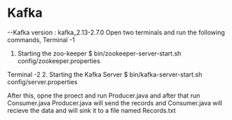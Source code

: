# Kafka
--Kafka version : kafka_2.13-2.7.0
Open two terminals and run the following commands, 
Terminal -1
1. Starting the zoo-keeper
$ bin/zookeeper-server-start.sh config/zookeeper.properties

Terminal -2
2. Starting the Kafka Server
$ bin/kafka-server-start.sh config/server.properties

After this, opne the proect and run Producer.java and after that run Consumer.java
Producer.java will send the records and Consumer.java will recieve the data and will sink it to a file named Records.txt
